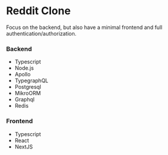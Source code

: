# Reddit Clone

Focus on the backend, but also have a minimal frontend and full authentication/authorization.

### Backend

- Typescript
- Node.js
- Apollo
- TypegraphQL
- Postgresql
- MikroORM
- Graphql
- Redis

### Frontend

- Typescript
- React
- NextJS

